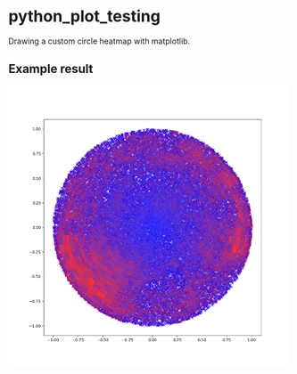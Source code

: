 # python_plot_testing
Drawing a custom circle heatmap with matplotlib.
## Example result
![alt text](https://github.com/eetusa/python_plot_testing/blob/master/Figure_1.png?raw=true)
